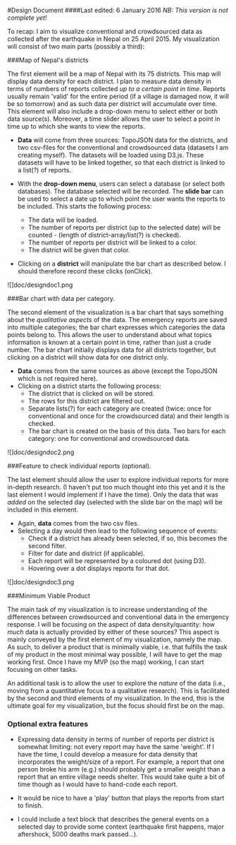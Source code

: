 #Design Document
####Last edited: 6 January 2016
*NB: This version is not complete yet!*

To recap: I aim to visualize conventional and crowdsourced data as collected after the earthquake in Nepal on 25 April 2015. My visualization will consist of two main parts (possibly a third):

###Map of Nepal's districts

The first element will be a map of Nepal with its 75 districts. This map will display data density for each district. I plan to measure data density in terms of numbers of reports collected *up to a certain point in time*. Reports usually remain 'valid' for the entire period (if a village is damaged now, it will be so tomorrow) and as such data per district will accumulate over time. This element will also include a drop-down menu to select either or both data source(s). Moreover, a time slider allows the user to select a point in time up to which she wants to view the reports. 

* **Data** will come from three sources: TopoJSON data for the districts, and two csv-files for the conventional and crowdsourced data (datasets I am creating myself). The datasets will be loaded using D3.js. These datasets will have to be linked together, so that each district is linked to a list(?) of reports. 

* With the **drop-down menu**, users can select a database (or select both databases). The database selected will be recorded. The **slide bar** can be used to select a date up to which point the user wants the reports to be included. This starts the following process:
    * The data will be loaded.
    * The number of reports per district (up to the selected date) will be counted - (length of district-array/list(?) is checked).
    * The number of reports per district will be linked to a color.
    * The district will be given that color. 

* Clicking on a **district** will manipulate the bar chart as described below. I should therefore record these clicks (onClick).  

![]doc/designdoc1.png

###Bar chart with data per category.

The second element of the visualization is a bar chart that says something about the *qualitative aspects* of the data. The emergency reports are saved into multiple categories; the bar chart expresses which categories the data points belong to. This allows the user to understand about what topics information is known at a certain point in time, rather than just a crude number. The bar chart initially displays data for all districts together, but clicking on a district will show data for one district only. 

* **Data** comes from the same sources as above (except the TopoJSON which is not required here). 
* Clicking on a district starts the following process:
    * The district that is clicked on will be stored.
    * The rows for this district are filtered out.
    * Separate lists(?) for each category are created (twice: once for conventional and once for the crowdsourced data) and their length is checked.
    * The bar chart is created on the basis of this data. Two bars for each category: one for conventional and crowdsourced data.

![]doc/designdoc2.png

###Feature to check individual reports (optional).

The last element should allow the user to explore individual reports for more in-depth research. (I haven't put too much thought into this yet and it is the last element I would implement if I have the time). Only the data that was *added* on the selected day (selected with the slide bar on the map) will be included in this element. 

* Again, **data** comes from the two csv files.
* Selecting a day would then lead to the following sequence of events:
    * Check if a district has already been selected, if so, this becomes the second filter.
    * Filter for date and district (if applicable). 
    * Each report will be represented by a coloured dot (using D3). 
    * Hovering over a dot displays reports for that dot. 

![]doc/designdoc3.png

###Minimum Viable Product

The main task of my visualization is to increase understanding of the differences between crowdsourced and conventional data in the emergency response. I will be focusing on the aspect of data density/quantity: how *much* data is actually provided by either of these sources? This aspect is mainly conveyed by the first element of my visualization, namely the map. As such, to deliver a product that is minimally viable, i.e. that fulfills the task of my product in the most minimal way possible, I will have to get the map working first. Once I have my MVP (so the map) working, I can start focusing on other tasks. 

An additional task is to allow the user to explore the *nature* of the data (i.e., moving from a quantitative focus to a qualitative research). This is facilitated by the second and third elements of my visualization. In the end, this is the ultimate goal for my visualization, but the focus should first be on the map. 

### Optional extra features

* Expressing data density in terms of number of reports per district is somewhat limiting: not every report may have the same 'weight'. If I have the time, I could develop a measure for data density that incorporates the weight/size of a report. For example, a report that one person broke his arm (e.g.) should probably get a smaller weight than a report that an entire village needs shelter. This would take quite a bit of time though as I would have to hand-code each report. 

* It would be nice to have a 'play' button that plays the reports from start to finish. 

* I could include a text block that describes the general events on a selected day to provide some context (earthquake first happens, major aftershock, 5000 deaths mark passed...). 